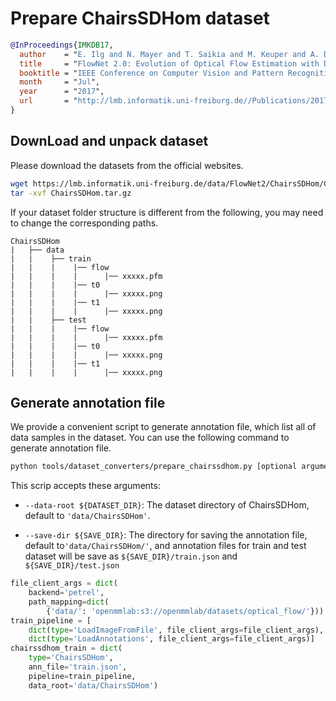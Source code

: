 # Prepare ChairsSDHom dataset

<!-- [DATASET] -->

```bibtex
@InProceedings{IMKDB17,
  author    = "E. Ilg and N. Mayer and T. Saikia and M. Keuper and A. Dosovitskiy and T. Brox",
  title     = "FlowNet 2.0: Evolution of Optical Flow Estimation with Deep Networks",
  booktitle = "IEEE Conference on Computer Vision and Pattern Recognition (CVPR)",
  month     = "Jul",
  year      = "2017",
  url       = "http://lmb.informatik.uni-freiburg.de//Publications/2017/IMKDB17"
}
```

## DownLoad and unpack dataset

Please download the datasets from the official websites.

```bash
wget https://lmb.informatik.uni-freiburg.de/data/FlowNet2/ChairsSDHom/ChairsSDHom.tar.gz
tar -xvf ChairsSDHom.tar.gz
```

If your dataset folder structure is different from the following, you may need to change the corresponding paths.

```text
ChairsSDHom
|   ├── data
|   |    ├── train
|   |    |    |── flow
|   |    |    |      |── xxxxx.pfm
|   |    |    |── t0
|   |    |    |      |── xxxxx.png
|   |    |    |── t1
|   |    |    |      |── xxxxx.png
|   |    ├── test
|   |    |    |── flow
|   |    |    |      |── xxxxx.pfm
|   |    |    |── t0
|   |    |    |      |── xxxxx.png
|   |    |    |── t1
|   |    |    |      |── xxxxx.png
```

## Generate annotation file

We provide a convenient script to generate annotation file, which list all of data samples in the dataset.
You can use the following command to generate annotation file.

```bash
python tools/dataset_converters/prepare_chairssdhom.py [optional arguments]
```

This scrip accepts these arguments:

- `--data-root ${DATASET_DIR}`: The dataset directory of ChairsSDHom, default to `'data/ChairsSDHom'`.

- `--save-dir ${SAVE_DIR}`: The directory for saving the annotation file, default to`'data/ChairsSDHom/'`,
  and annotation files for train and test dataset will be save as `${SAVE_DIR}/train.json` and `${SAVE_DIR}/test.json`

```python
file_client_args = dict(
    backend='petrel',
    path_mapping=dict(
        {'data/': 'openmmlab:s3://openmmlab/datasets/optical_flow/'}))
train_pipeline = [
    dict(type='LoadImageFromFile', file_client_args=file_client_args),
    dict(type='LoadAnnotations', file_client_args=file_client_args)]
chairssdhom_train = dict(
    type='ChairsSDHom',
    ann_file='train.json',
    pipeline=train_pipeline,
    data_root='data/ChairsSDHom')
```
